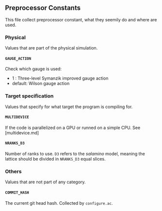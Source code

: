 Preprocessor Constants
---------

This file collect preprocessor constant, what they seemily do and where are used.

### Physical
Values that are part of the physical simulation.

#### `GAUGE_ACTION`
Check which gauge is used:
- 1      : Three-level Symanzik improved gauge action
- default: Wilson gauge action

### Target specification
Values that specify for what target the program is compiling for.

#### `MULTIDEVICE`
If the code is parallelized on a GPU or runned on a simple CPU.
See [multidevice.md]

#### `NRANKS_D3`
Number of ranks to use. `D3` refers to the *salamino* model, meaning the lattice should be divided in `NRANKS_D3` equal slices.

### Others
Values that are not part of any category.

#### `COMMIT_HASH`
The current git head hash. Collected by `configure.ac`.